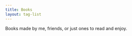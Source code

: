 ```yaml
---
title: Books
layout: tag-list
---
```


Books made by me, friends, or just ones to read and enjoy.

<!-- end excerpt -->

